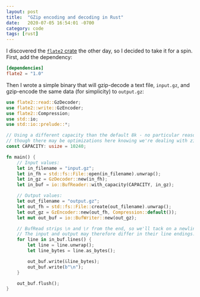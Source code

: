 ```yaml
---
layout: post
title:  "GZip encoding and decoding in Rust"
date:   2020-07-05 16:54:01 -0700
category: code
tags: [rust]
---
```


I discovered the [`flate2` crate](https://github.com/alexcrichton/flate2-rs) the other day, so I decided to take it for a spin. First, add the dependency:

```toml
[dependencies]
flate2 = "1.0"
```

Then I wrote a simple binary that will gzip-decode a text file, `input.gz`, and gzip-encode the same data (for simplicity) to `output.gz`:

```rust
use flate2::read::GzDecoder;
use flate2::write::GzEncoder;
use flate2::Compression;
use std::io;
use std::io::prelude::*;

// Using a different capacity than the default 8k - no particular reason,
// though there may be optimizations here knowing we're dealing with zipped data?
const CAPACITY: usize = 10240;

fn main() {
    // Input values:
    let in_filename = "input.gz";
    let in_fh = std::fs::File::open(in_filename).unwrap();
    let in_gz = GzDecoder::new(in_fh);
    let in_buf = io::BufReader::with_capacity(CAPACITY, in_gz);

    // Output values:
    let out_filename = "output.gz";
    let out_fh = std::fs::File::create(out_filename).unwrap();
    let out_gz = GzEncoder::new(out_fh, Compression::default());
    let mut out_buf = io::BufWriter::new(out_gz);

    // BufRead strips \n and \r from the end, so we'll tack on a newline.
    // The input and output may therefore differ in their line endings.
    for line in in_buf.lines() {
        let line = line.unwrap();
        let line_bytes = line.as_bytes();

        out_buf.write(&line_bytes);
        out_buf.write(b"\n");
    }

    out_buf.flush();
}
```
